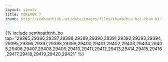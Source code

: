 ```yaml
---
layout: sieutv
title: POKEMON 7
thumb: http://xemhoathinh.net/data/images/films/thumb/buu-boi-than-ki-7-pokemon-7-2004.jpg
---
```

{% include xemhoathinh_bo tap="29385,29386,29387,29388,29389,29390,29391,29392,29393,29394,29395,29396,29397,29398,29399,29400,29401,29402,29403,29404,29405,29406,29407,29408,29409,29410,29411,29412,29413,29414,29415,29416,29417,29418,29419,29420,29421" %} 

